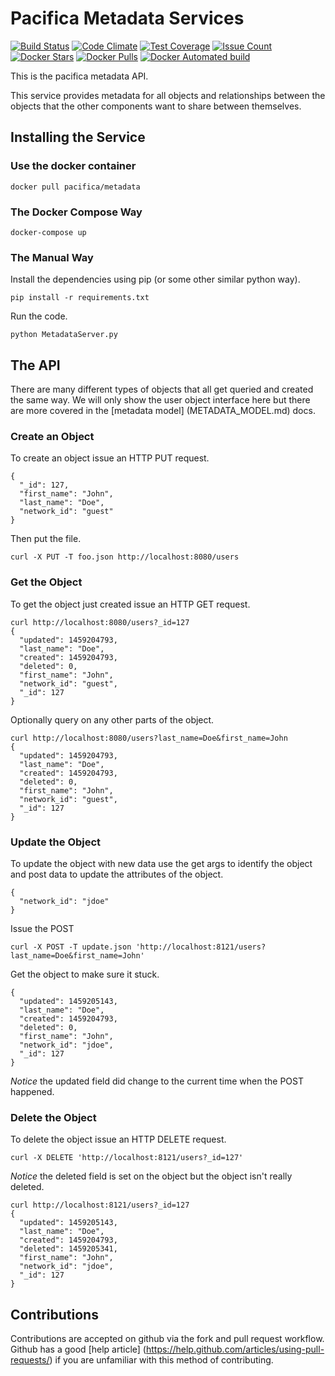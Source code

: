 # Pacifica Metadata Services
[![Build Status](https://travis-ci.org/EMSL-MSC/pacifica-metadata.svg?branch=master)](https://travis-ci.org/EMSL-MSC/pacifica-metadata)
[![Code Climate](https://codeclimate.com/github/EMSL-MSC/pacifica-metadata/badges/gpa.svg)](https://codeclimate.com/github/EMSL-MSC/pacifica-metadata)
[![Test Coverage](https://codeclimate.com/github/EMSL-MSC/pacifica-metadata/badges/coverage.svg)](https://codeclimate.com/github/EMSL-MSC/pacifica-metadata/coverage)
[![Issue Count](https://codeclimate.com/github/EMSL-MSC/pacifica-metadata/badges/issue_count.svg)](https://codeclimate.com/github/EMSL-MSC/pacifica-metadata)
[![Docker Stars](https://img.shields.io/docker/stars/pacifica/metadata.svg?maxAge=2592000)](https://hub.docker.com/r/pacifica/metadata)
[![Docker Pulls](https://img.shields.io/docker/pulls/pacifica/metadata.svg?maxAge=2592000)](https://hub.docker.com/r/pacifica/metadata)
[![Docker Automated build](https://img.shields.io/docker/automated/pacifica/metadata.svg?maxAge=2592000)](https://hub.docker.com/r/pacifica/metadata)

This is the pacifica metadata API.

This service provides metadata for all objects and relationships
between the objects that the other components want to share between
themselves.

## Installing the Service

### Use the docker container

```
docker pull pacifica/metadata
```

### The Docker Compose Way

```
docker-compose up
```

### The Manual Way

Install the dependencies using pip (or some other similar python way).
```
pip install -r requirements.txt
```

Run the code.
```
python MetadataServer.py
```

## The API

There are many different types of objects that all get queried and
created the same way. We will only show the user object interface
here but there are more covered in the [metadata model]
(METADATA_MODEL.md) docs.

### Create an Object

To create an object issue an HTTP PUT request.

```
{
  "_id": 127,
  "first_name": "John",
  "last_name": "Doe",
  "network_id": "guest"
}
```

Then put the file.
```
curl -X PUT -T foo.json http://localhost:8080/users
```

### Get the Object

To get the object just created issue an HTTP GET request.

```
curl http://localhost:8080/users?_id=127
{
  "updated": 1459204793,
  "last_name": "Doe",
  "created": 1459204793,
  "deleted": 0,
  "first_name": "John",
  "network_id": "guest",
  "_id": 127
}
```

Optionally query on any other parts of the object.

```
curl http://localhost:8080/users?last_name=Doe&first_name=John
{
  "updated": 1459204793,
  "last_name": "Doe",
  "created": 1459204793,
  "deleted": 0,
  "first_name": "John",
  "network_id": "guest",
  "_id": 127
}
```

### Update the Object

To update the object with new data use the get args to identify the
object and post data to update the attributes of the object.

```
{
  "network_id": "jdoe"
}
```

Issue the POST
```
curl -X POST -T update.json 'http://localhost:8121/users?last_name=Doe&first_name=John'
```

Get the object to make sure it stuck.
```
{
  "updated": 1459205143,
  "last_name": "Doe",
  "created": 1459204793,
  "deleted": 0,
  "first_name": "John",
  "network_id": "jdoe",
  "_id": 127
}
```

*Notice* the updated field did change to the current time when the
POST happened.

### Delete the Object

To delete the object issue an HTTP DELETE request.
```
curl -X DELETE 'http://localhost:8121/users?_id=127'
```

*Notice* the deleted field is set on the object but the object isn't
really deleted.

```
curl http://localhost:8121/users?_id=127
{
  "updated": 1459205143,
  "last_name": "Doe",
  "created": 1459204793,
  "deleted": 1459205341,
  "first_name": "John",
  "network_id": "jdoe",
  "_id": 127
}
```

## Contributions

Contributions are accepted on github via the fork and pull request
workflow. Github has a good [help article]
(https://help.github.com/articles/using-pull-requests/) if you are
unfamiliar with this method of contributing.
